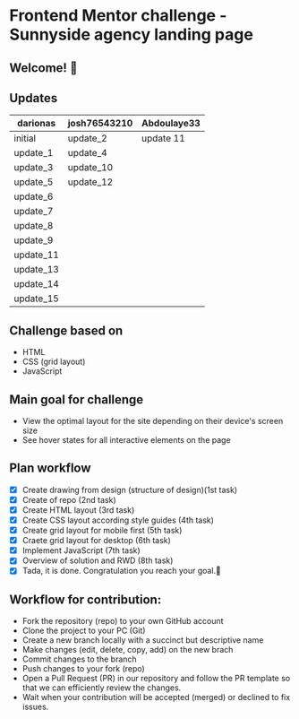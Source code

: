 # Frontend Mentor challenge - Sunnyside agency landing page

## Welcome! 👋

## Updates

| darionas  | josh76543210 | Abdoulaye33 |
| --------- | ------------ | ----------- |
| initial   | update_2     | update 11   |
| update_1  | update_4     |             |
| update_3  | update_10    |             |
| update_5  | update_12    |             |
| update_6  |              |             |
| update_7  |              |             |
| update_8  |              |             |
| update_9  |              |             |
| update_11 |              |             |
| update_13 |              |             |
| update_14 |              |             |
| update_15 |              |             |

## Challenge based on

- HTML
- CSS (grid layout)
- JavaScript

## Main goal for challenge

- View the optimal layout for the site depending on their device's screen size
- See hover states for all interactive elements on the page

## Plan workflow

- [x] Create drawing from design (structure of design)(1st task)
- [x] Create of repo (2nd task)
- [x] Create HTML layout (3rd task)
- [x] Create CSS layout according style guides (4th task)
- [x] Create grid layout for mobile first (5th task)
- [x] Craete grid layout for desktop (6th task)
- [x] Implement JavaScript (7th task)
- [x] Overview of solution and RWD (8th task)
- [x] Tada, it is done. Congratulation you reach your goal.🎉

## Workflow for contribution:

- Fork the repository (repo) to your own GitHub account
- Clone the project to your PC (Git)
- Create a new branch locally with a succinct but descriptive name
- Make changes (edit, delete, copy, add) on the new brach
- Commit changes to the branch
- Push changes to your fork (repo)
- Open a Pull Request (PR) in our repository and follow the PR template so that we can efficiently review the changes.
- Wait when your contribution will be accepted (merged) or declined to fix issues.
